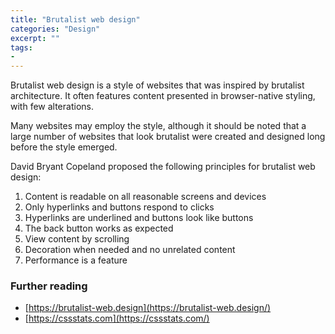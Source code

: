 ```yaml
---
title: "Brutalist web design"
categories: "Design"
excerpt: ""
tags:
- 
---
```

Brutalist web design is a style of websites that was inspired by brutalist architecture. It often features content presented in browser-native styling, with few alterations. 

Many websites may employ the style, although it should be noted that a large number of websites that look brutalist were created and designed long before the style emerged. 

David Bryant Copeland proposed the following principles for brutalist web design:

1. Content is readable on all reasonable screens and devices
2. Only hyperlinks and buttons respond to clicks
3. Hyperlinks are underlined and buttons look like buttons
4. The back button works as expected
5. View content by scrolling
6. Decoration when needed and no unrelated content
7. Performance is a feature

### Further reading
- [https://brutalist-web.design](https://brutalist-web.design/)
- [https://cssstats.com](https://cssstats.com/)